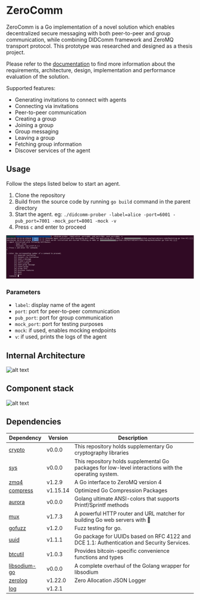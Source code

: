 # ZeroComm

ZeroComm is a Go implementation of a novel solution which 
enables decentralized secure messaging with both peer-to-peer
and group communication, while combining DIDComm framework and 
ZeroMQ transport protocol. This prototype was researched and designed as 
a thesis project.

Please refer to the [documentation](docs/zerocomm.pdf) to find more information about the requirements,
architecture, design, implementation and performance evaluation of the solution.

Supported features:
- Generating invitations to connect with agents
- Connecting via invitations
- Peer-to-peer communication
- Creating a group
- Joining a group
- Group messaging
- Leaving a group
- Fetching group information
- Discover services of the agent

## Usage

Follow the steps listed below to start an agent.

1. Clone the repository
2. Build from the source code by running `go build` command in the parent directory
3. Start the agent. eg: `./didcomm-prober -label=alice -port=6001 -pub_port=7001 -mock_port=8001 -mock -v` 
4. Press `c` and enter to proceed

![alt text](./docs/initial-screen.png)

### Parameters

- `label`: display name of the agent
- `port`: port for peer-to-peer communication
- `pub_port`: port for group communication
- `mock_port`: port for testing purposes
- `mock`: if used, enables mocking endpoints
- `v`: if used, prints the logs of the agent

## Internal Architecture

![alt text](./docs/software-architecure.png)

## Component stack

![alt text](./docs/group-stack.png)

## Dependencies

<table>
<thead>
<tr>
<th>Dependency</th>
<th>Version</th>
<th>Description</th>
</tr>
</thead>

<tbody>
<tr>
<td><a href="https://golang.org/x/crypto">crypto</a></td>
<td>v0.0.0</td>
<td>This repository holds supplementary Go cryptography libraries</td>
</tr>

<tr>
<td><a href="https://golang.org/x/sys">sys</a></td>
<td>v0.0.0</td>
<td>This repository holds supplemental Go packages for low-level interactions with the operating system.</td>
</tr>

<tr>
<td><a href="https://github.com/pebbe/zmq4">zmq4</a></td>
<td>v1.2.9</td>
<td>A Go interface to ZeroMQ version 4</td>
</tr>

<tr>
<td><a href="https://github.com/klauspost/compress">compress</a></td>
<td>v1.15.14</td>
<td>Optimized Go Compression Packages</td>
</tr>

<tr>
<td><a href="https://github.com/logrusorgru/aurora">aurora</a></td>
<td>v0.0.0</td>
<td>Golang ultimate ANSI-colors that supports Printf/Sprintf methods</td>
</tr>

<tr>
<td><a href="https://github.com/gorilla/mux">mux</a></td>
<td>v1.7.3</td>
<td>A powerful HTTP router and URL matcher for building Go web servers with 🦍</td>
</tr>

<tr>
<td><a href="https://github.com/google/gofuzz">gofuzz</a></td>
<td>v1.2.0</td>
<td>Fuzz testing for go.</td>
</tr>

<tr>
<td><a href="https://github.com/google/uuid">uuid</a></td>
<td>v1.1.1</td>
<td>Go package for UUIDs based on RFC 4122 and DCE 1.1: Authentication and Security Services.</td>
</tr>

<tr>
<td><a href="https://github.com/btcsuite/btcutil">btcutil</a></td>
<td>v1.0.3</td>
<td>Provides bitcoin-specific convenience functions and types</td>
</tr>

<tr>
<td><a href="https://github.com/GoKillers/libsodium-go">libsodium-go</a></td>
<td>v0.0.0</td>
<td>A complete overhaul of the Golang wrapper for libsodium</td>
</tr>

<tr>
<td><a href="https://github.com/rs/zerolog">zerolog</a></td>
<td>v1.22.0</td>
<td>Zero Allocation JSON Logger</td>
</tr>

<tr>
<td><a href="https://github.com/tryfix/log">log</a></td>
<td>v1.2.1</td>
<td></td>
</tr>
</tbody>
</table>
